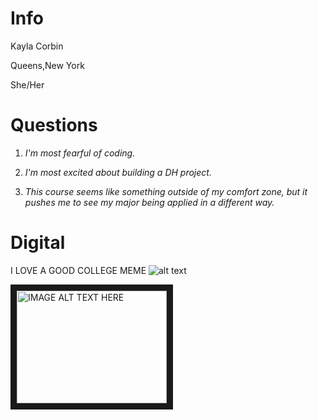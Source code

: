 # Info 
Kayla Corbin

Queens,New York

She/Her 

# Questions 
1. *I'm most fearful of coding.*

2.  *I'm most excited about building a DH project.*

3.  *This course seems like something outside of my comfort zone, but it pushes me to see my major being applied in a different way.*

# Digital 
I LOVE A GOOD COLLEGE MEME
![alt text](https://runt-of-the-web.com/wordpress/wp-content/uploads/2016/12/college-is-a-real-struggle.png)

<a href="http://www.youtube.com/watch?feature=player_embedded&v=JwPxuEpG9sY
" target="_blank"><img src="http://img.youtube.com/vi/JwPxuEpG9sY/0.jpg" 
alt="IMAGE ALT TEXT HERE" width="240" height="180" border="10" /></a>
